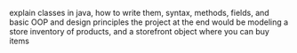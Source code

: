 explain classes in java, how to write them, syntax, methods, fields, and basic OOP and design principles
the project at the end would be modeling a store inventory of products, and a storefront object where you can buy items